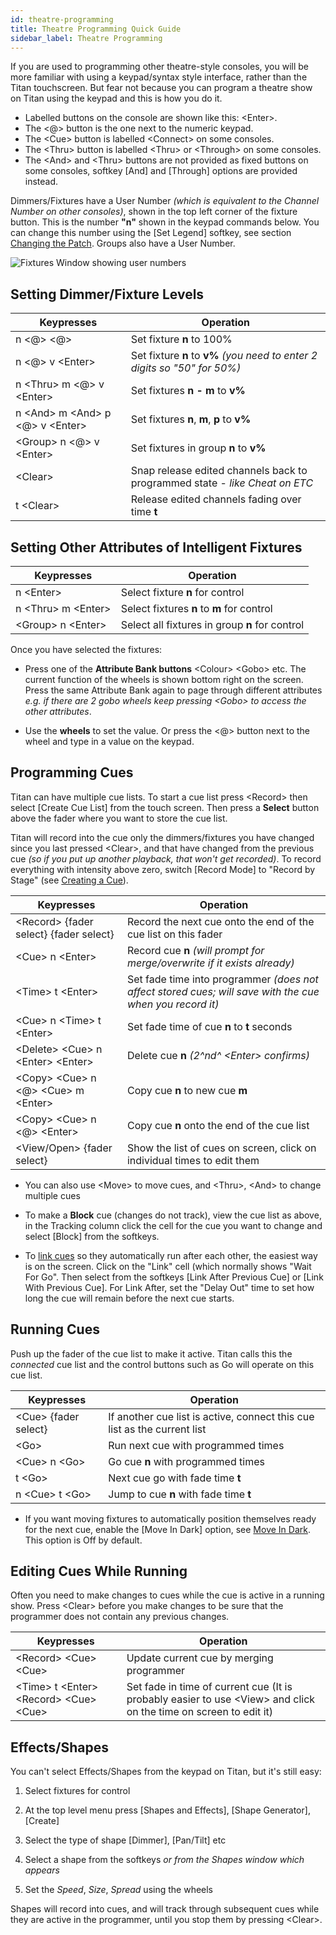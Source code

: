 ```yaml
---
id: theatre-programming
title: Theatre Programming Quick Guide
sidebar_label: Theatre Programming
---
```


If you are used to programming other theatre-style consoles, you will be
more familiar with using a keypad/syntax style interface, rather than the Titan
touchscreen. But fear not because you can program a theatre show on
Titan using the keypad and this is how you do it.

- Labelled buttons on the console are shown like this: \<Enter\>. 
- The \<@\> button is the one next to the numeric keypad. 
- The \<Cue\> button is labelled \<Connect\> on some consoles. 
- The \<Thru\> button is labelled \<Thru\> or \<Through\> on some consoles. 
- The \<And\> and \<Thru\> buttons are not provided as fixed buttons on some consoles, softkey \[And\] and \[Through\] options are provided instead.

Dimmers/Fixtures have a User Number *(which is equivalent to the Channel
Number on other consoles)*, shown in the top left corner of the fixture
button. This is the number **"n"** shown in the keypad commands below. You can
change this number using the \[Set Legend\] softkey, see section [Changing the Patch](../patching/changing-the-patch.md#setting-legends).
Groups also have a User Number.

![Fixtures Window showing user numbers](/docs/images/Fixtures-Window-showing-user-numbers.png)

## Setting Dimmer/Fixture Levels

 Keypresses | Operation
------------|-------------------
 n \<@\> \<@\> | Set fixture **n** to 100%
 n \<@\> v \<Enter\> | Set fixture **n** to **v%** *(you need to enter 2 digits so "50" for 50%)*
 n \<Thru\> m \<@\> v \<Enter\> | Set fixtures **n - m** to **v%**
 n \<And\> m \<And\> p \<@\> v \<Enter\> | Set fixtures **n**, **m**, **p** to **v%**
 \<Group\> n \<@\> v \<Enter\> | Set fixtures in group **n** to **v%**
 \<Clear\> | Snap release edited channels back to programmed state - *like Cheat on ETC*
 t \<Clear\> | Release edited channels fading over time **t**

## Setting Other Attributes of Intelligent Fixtures

 Keypresses | Operation
------------|-------------------
n \<Enter\> | Select fixture **n** for control
n \<Thru\> m \<Enter\> | Select fixtures **n** to **m** for control
\<Group\> n \<Enter\> | Select all fixtures in group **n** for control

Once you have selected the fixtures:
-   Press one of the **Attribute Bank buttons** \<Colour\> \<Gobo\> etc. The
    current function of the wheels is shown bottom right on the screen.
    Press the same Attribute Bank again to page through different
    attributes *e.g. if there are 2 gobo wheels keep pressing \<Gobo\> to
    access the other attributes*.

-   Use the **wheels** to set the value. Or press the \<@\> button next to
    the wheel and type in a value on the keypad.

## Programming Cues

Titan can have multiple cue lists. To start a cue list press \<Record\>
then select \[Create Cue List\] from the touch screen. Then press a **Select**
button above the fader where you want to store the cue list.

Titan will record into the cue only the dimmers/fixtures you have changed
since you last pressed \<Clear\>, and that have changed from the
previous cue *(so if you put up another playback, that won't get
recorded)*. To record everything with intensity above zero, switch
\[Record Mode\] to "Record by Stage" (see [Creating a Cue](../cues/creating-a-cue.md#creating-a-cue)).

 Keypresses | Operation
------------|-------------------
\<Record\> {fader select} {fader select} | Record the next cue onto the end of the cue list on this fader
<Record> \<Cue\> n \<Enter\> | Record cue **n** *(will prompt for merge/overwrite if it exists already)*
\<Time\> t \<Enter\> | Set fade time into programmer *(does not affect stored cues; will save with the cue when you record it)*
\<Cue\> n \<Time\> t \<Enter\> | Set fade time of cue **n** to **t** seconds
\<Delete\> \<Cue\> n \<Enter\> \<Enter\> | Delete cue **n** *(2^nd^ \<Enter\> confirms)*
\<Copy\> \<Cue\> n \<@\> \<Cue\> m \<Enter\> | Copy cue **n** to new cue **m**
\<Copy\> \<Cue\> n \<@\> \<Enter\> | Copy cue **n** onto the end of the cue list
\<View/Open\> {fader select} | Show the list of cues on screen, click on individual times to edit them

- You can also use \<Move\> to move cues, and \<Thru\>, \<And\> to change multiple cues

- To make a **Block** cue (changes do not track), view the cue list as above,
	in the Tracking column click the cell for the cue you want to change and
	select \[Block\] from the softkeys.

- To [link cues](cue-list-timing.md#cue-linking--link-offset) so they automatically run after each other, 
	the easiest way is on the screen. Click on the "Link" cell
	(which normally shows "Wait For Go". Then select from the softkeys
	\[Link After Previous Cue\] or \[Link With Previous Cue\]. For Link
	After, set the "Delay Out" time to set how long the cue will remain
	before the next cue starts.

## Running Cues

Push up the fader of the cue list to make it active. Titan calls this the *connected* cue list and the control buttons
such as Go will operate on this cue list.

 Keypresses | Operation
------------|-------------------
\<Cue\> {fader select} |If another cue list is active, connect this cue list as the current list
\<Go\> | Run next cue with programmed times
\<Cue\> n \<Go\> | Go cue **n** with programmed times
t \<Go\> | Next cue go with fade time **t**
n \<Cue\> t \<Go\> | Jump to cue **n** with fade time **t**

- If you want moving fixtures to automatically position themselves ready
	for the next cue, enable the \[Move In Dark\] option, see [Move In Dark](../docs/next/cue-lists/cue-list-options#move-in-dark).
	This option is Off by default.

## Editing Cues While Running

Often you need to make changes to cues while the cue is active in a
running show. Press \<Clear\> before you make changes to be sure that
the programmer does not contain any previous changes.

 Keypresses | Operation
------------|-------------------
\<Record\> \<Cue\> \<Cue\> | Update current cue by merging programmer
\<Time\> t \<Enter\> \<Record\> \<Cue\> \<Cue\> | Set fade in time of current cue (It is probably easier to use \<View\> and click on the time on  screen to edit it)

## Effects/Shapes

You can't select Effects/Shapes from the keypad on Titan, but it's still
easy:

1. Select fixtures for control

2. At the top level menu press \[Shapes and Effects\], \[Shape
    Generator\], \[Create\]

3. Select the type of shape \[Dimmer\], \[Pan/Tilt\] etc

4. Select a shape from the softkeys *or from the Shapes window which
    appears*

5. Set the *Speed*, *Size*, *Spread* using the wheels

Shapes will record into cues, and will track through subsequent cues
while they are active in the programmer, until you stop them by pressing
\<Clear\>.